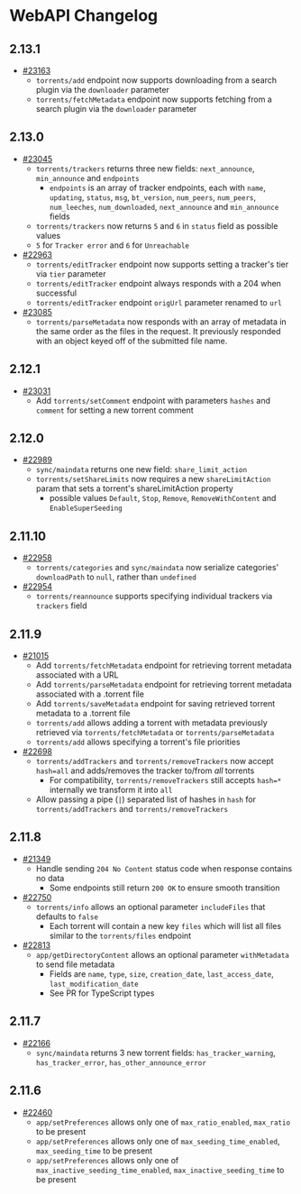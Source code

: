 # WebAPI Changelog

## 2.13.1
* [#23163](https://github.com/qbittorrent/qBittorrent/pull/23163)
  * `torrents/add` endpoint now supports downloading from a search plugin via the `downloader` parameter
  * `torrents/fetchMetadata` endpoint now supports fetching from a search plugin via the `downloader` parameter

## 2.13.0
* [#23045](https://github.com/qbittorrent/qBittorrent/pull/23045)
  * `torrents/trackers` returns three new fields: `next_announce`, `min_announce` and `endpoints`
    * `endpoints` is an array of tracker endpoints, each with `name`, `updating`, `status`, `msg`, `bt_version`, `num_peers`, `num_peers`, `num_leeches`, `num_downloaded`, `next_announce` and `min_announce` fields
  *  `torrents/trackers` now returns `5` and `6` in `status` field as possible values
    * `5` for `Tracker error` and `6` for `Unreachable`
* [#22963](https://github.com/qbittorrent/qBittorrent/pull/22963)
  * `torrents/editTracker` endpoint now supports setting a tracker's tier via `tier` parameter
  * `torrents/editTracker` endpoint always responds with a 204 when successful
  * `torrents/editTracker` endpoint `origUrl` parameter renamed to `url`
* [#23085](https://github.com/qbittorrent/qBittorrent/pull/23085)
  * `torrents/parseMetadata` now responds with an array of metadata in the same order as the files in the request. It previously responded with an object keyed off of the submitted file name.

## 2.12.1
* [#23031](https://github.com/qbittorrent/qBittorrent/pull/23031)
  * Add `torrents/setComment` endpoint with parameters `hashes` and `comment` for setting a new torrent comment

## 2.12.0

* [#22989](https://github.com/qbittorrent/qBittorrent/pull/22989)
  * `sync/maindata` returns one new field: `share_limit_action`
  * `torrents/setShareLimits` now requires a new `shareLimitAction` param that sets a torrent's shareLimitAction property
    * possible values `Default`, `Stop`, `Remove`, `RemoveWithContent` and `EnableSuperSeeding`

## 2.11.10

* [#22958](https://github.com/qbittorrent/qBittorrent/pull/22958)
  * `torrents/categories` and `sync/maindata` now serialize categories' `downloadPath` to `null`, rather than `undefined`
* [#22954](https://github.com/qbittorrent/qBittorrent/pull/22954)
  * `torrents/reannounce` supports specifying individual trackers via `trackers` field

## 2.11.9

* [#21015](https://github.com/qbittorrent/qBittorrent/pull/21015)
  * Add `torrents/fetchMetadata` endpoint for retrieving torrent metadata associated with a URL
  * Add `torrents/parseMetadata` endpoint for retrieving torrent metadata associated with a .torrent file
  * Add `torrents/saveMetadata` endpoint for saving retrieved torrent metadata to a .torrent file
  * `torrents/add` allows adding a torrent with metadata previously retrieved via `torrents/fetchMetadata` or `torrents/parseMetadata`
  * `torrents/add` allows specifying a torrent's file priorities
* [#22698](https://github.com/qbittorrent/qBittorrent/pull/22698)
  * `torrents/addTrackers` and `torrents/removeTrackers` now accept `hash=all` and adds/removes the tracker to/from *all* torrents
    * For compatibility, `torrents/removeTrackers` still accepts `hash=*` internally we transform it into `all`
  * Allow passing a pipe (`|`) separated list of hashes in `hash` for `torrents/addTrackers` and `torrents/removeTrackers`

## 2.11.8

* [#21349](https://github.com/qbittorrent/qBittorrent/pull/21349)
  * Handle sending `204 No Content` status code when response contains no data
    * Some endpoints still return `200 OK` to ensure smooth transition
* [#22750](https://github.com/qbittorrent/qBittorrent/pull/22750)
  * `torrents/info` allows an optional parameter `includeFiles` that defaults to `false`
    * Each torrent will contain a new key `files` which will list all files similar to the `torrents/files` endpoint
* [#22813](https://github.com/qbittorrent/qBittorrent/pull/22813)
  * `app/getDirectoryContent` allows an optional parameter `withMetadata` to send file metadata
    * Fields are `name`, `type`, `size`, `creation_date`, `last_access_date`, `last_modification_date`
    * See PR for TypeScript types

## 2.11.7

* [#22166](https://github.com/qbittorrent/qBittorrent/pull/22166)
  * `sync/maindata` returns 3 new torrent fields: `has_tracker_warning`, `has_tracker_error`, `has_other_announce_error`

## 2.11.6

* [#22460](https://github.com/qbittorrent/qBittorrent/pull/22460)
  * `app/setPreferences` allows only one of `max_ratio_enabled`, `max_ratio` to be present
  * `app/setPreferences` allows only one of `max_seeding_time_enabled`, `max_seeding_time` to be present
  * `app/setPreferences` allows only one of `max_inactive_seeding_time_enabled`, `max_inactive_seeding_time` to be present
